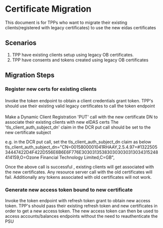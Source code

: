 # Certificate Migration

This document is for TPPs who want to migrate their existing clients(registered with legacy certificates) to use the new eidas certificates


## Scenarios

1) TPP have existing clients setup using legacy OB certificates.
2) TPP have consents and tokens created using legacy OB certificates

## Migration Steps

### Register new certs for existing clients

#### 
Invoke the token endpoint to obtain a client credentials grant token. TPP's should use their existing valid legacy certificates to call the token endpoint 

#### 
Make a Dynamic Client Registration 'PUT' call with the new certificate DN to associate their existing clients with new eIDAS certs
The 'tls_client_auth_subject_dn' claim in the DCR put call should be set to the new certificate subject

e.g. in the DCR put call, set the tls_client_auth_subject_dn claim as below
tls_client_auth_subject_dn="CN=0015800001041RHAAY,2.5.4.97=#132250534447422D4F422D556E6B6E6F776E303031353830303030313034315248414159,O=Ozone Financial Technology Limited,C=GB",

Once the above call is successful , existing clients will get associated with the new certificates.
Any resource server call with the old certificates will fail.
Additionally any tokens associated with old certificates will not work.

### Generate new access token bound to new certificate
Invoke the token endpoint with refresh token grant to obtain new access token. TPP's should pass their existing refresh token and new certificates in order to get a new access token.
The new access token can then be used to access accounts/balances endpoints without the need to reauthenticate the PSU